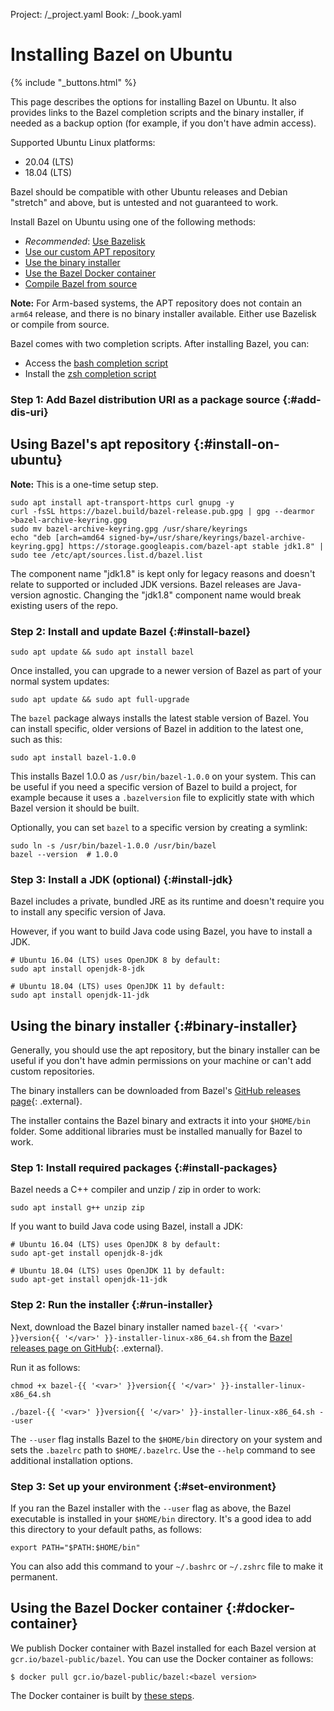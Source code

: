 Project: /_project.yaml
Book: /_book.yaml

# Installing Bazel on Ubuntu

{% include "_buttons.html" %}

This page describes the options for installing Bazel on Ubuntu.
It also provides links to the Bazel completion scripts and the binary installer,
if needed as a backup option (for example, if you don't have admin access).

Supported Ubuntu Linux platforms:

*   20.04 (LTS)
*   18.04 (LTS)

Bazel should be compatible with other Ubuntu releases and Debian
"stretch" and above, but is untested and not guaranteed to work.

Install Bazel on Ubuntu using one of the following methods:

*   *Recommended*: [Use Bazelisk](/install/bazelisk)
*   [Use our custom APT repository](#install-on-ubuntu)
*   [Use the binary installer](#binary-installer)
*   [Use the Bazel Docker container](#docker-container)
*   [Compile Bazel from source](/install/compile-source)

**Note:** For Arm-based systems, the APT repository does not contain an `arm64`
release, and there is no binary installer available. Either use Bazelisk or
compile from source.

Bazel comes with two completion scripts. After installing Bazel, you can:

*   Access the [bash completion script](/install/completion#bash)
*   Install the [zsh completion script](/install/completion#zsh)

### Step 1: Add Bazel distribution URI as a package source {:#add-dis-uri}

## Using Bazel's apt repository {:#install-on-ubuntu}

**Note:** This is a one-time setup step.

```posix-terminal
sudo apt install apt-transport-https curl gnupg -y
curl -fsSL https://bazel.build/bazel-release.pub.gpg | gpg --dearmor >bazel-archive-keyring.gpg
sudo mv bazel-archive-keyring.gpg /usr/share/keyrings
echo "deb [arch=amd64 signed-by=/usr/share/keyrings/bazel-archive-keyring.gpg] https://storage.googleapis.com/bazel-apt stable jdk1.8" | sudo tee /etc/apt/sources.list.d/bazel.list
```

The component name "jdk1.8" is kept only for legacy reasons and doesn't relate
to supported or included JDK versions. Bazel releases are Java-version agnostic.
Changing the "jdk1.8" component name would break existing users of the repo.

### Step 2: Install and update Bazel {:#install-bazel}

```posix-terminal
sudo apt update && sudo apt install bazel
```

Once installed, you can upgrade to a newer version of Bazel as part of your normal system updates:

```posix-terminal
sudo apt update && sudo apt full-upgrade
```

The `bazel` package always installs the latest stable version of Bazel. You
can install specific, older versions of Bazel in addition to the latest one,
such as this:

```posix-terminal
sudo apt install bazel-1.0.0
```

This installs Bazel 1.0.0 as `/usr/bin/bazel-1.0.0` on your system. This
can be useful if you need a specific version of Bazel to build a project, for
example because it uses a `.bazelversion` file to explicitly state with which
Bazel version it should be built.

Optionally, you can set `bazel` to a specific version by creating a symlink:

```posix-terminal
sudo ln -s /usr/bin/bazel-1.0.0 /usr/bin/bazel
bazel --version  # 1.0.0
```

### Step 3: Install a JDK (optional) {:#install-jdk}

Bazel includes a private, bundled JRE as its runtime and doesn't require you to
install any specific version of Java.

However, if you want to build Java code using Bazel, you have to install a JDK.

```posix-terminal
# Ubuntu 16.04 (LTS) uses OpenJDK 8 by default:
sudo apt install openjdk-8-jdk

# Ubuntu 18.04 (LTS) uses OpenJDK 11 by default:
sudo apt install openjdk-11-jdk
```

## Using the binary installer {:#binary-installer}

Generally, you should use the apt repository, but the binary installer
can be useful if you don't have admin permissions on your machine or
can't add custom repositories.

The binary installers can be downloaded from Bazel's [GitHub releases page](https://github.com/bazelbuild/bazel/releases){: .external}.

The installer contains the Bazel binary and extracts it into your `$HOME/bin`
folder. Some additional libraries must be installed manually for Bazel to work.

### Step 1: Install required packages {:#install-packages}

Bazel needs a C++ compiler and unzip / zip in order to work:

```posix-terminal
sudo apt install g++ unzip zip
```

If you want to build Java code using Bazel, install a JDK:

```posix-terminal
# Ubuntu 16.04 (LTS) uses OpenJDK 8 by default:
sudo apt-get install openjdk-8-jdk

# Ubuntu 18.04 (LTS) uses OpenJDK 11 by default:
sudo apt-get install openjdk-11-jdk
```

### Step 2: Run the installer {:#run-installer}

Next, download the Bazel binary installer named `bazel-{{ '<var>' }}version{{ '</var>' }}-installer-linux-x86_64.sh`
from the [Bazel releases page on GitHub](https://github.com/bazelbuild/bazel/releases){: .external}.

Run it as follows:

```posix-terminal
chmod +x bazel-{{ '<var>' }}version{{ '</var>' }}-installer-linux-x86_64.sh

./bazel-{{ '<var>' }}version{{ '</var>' }}-installer-linux-x86_64.sh --user
```

The `--user` flag installs Bazel to the `$HOME/bin` directory on your system and
sets the `.bazelrc` path to `$HOME/.bazelrc`. Use the `--help` command to see
additional installation options.

### Step 3: Set up your environment {:#set-environment}

If you ran the Bazel installer with the `--user` flag as above, the Bazel
executable is installed in your `$HOME/bin` directory.
It's a good idea to add this directory to your default paths, as follows:

```posix-terminal
export PATH="$PATH:$HOME/bin"
```

You can also add this command to your `~/.bashrc` or `~/.zshrc` file to make it
permanent.

## Using the Bazel Docker container {:#docker-container}

We publish Docker container with Bazel installed for each Bazel version at `gcr.io/bazel-public/bazel`.
You can use the Docker container as follows:

```
$ docker pull gcr.io/bazel-public/bazel:<bazel version>
```

The Docker container is built by [these steps](https://github.com/bazelbuild/continuous-integration/tree/master/bazel/oci).

